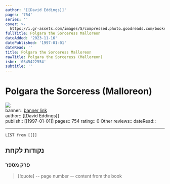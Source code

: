 ```yaml
---
author: '[[David Eddings]]'
pages: '754'
series: ''
cover: >-
  https://i.gr-assets.com/images/S/compressed.photo.goodreads.com/books/1403179783l/18884.jpg
fullTitle: Polgara the Sorceress Malloreon
dateAdded: '2023-11-16'
datePublished: '1997-01-01'
dateRead: ''
title: Polgara the Sorceress Malloreon
rawTitle: Polgara the Sorceress (Malloreon)
isbn: '0345422554'
subtitle: ''
---
```

# Polgara the Sorceress (Malloreon)

![](https:&#x2F;&#x2F;i.gr-assets.com&#x2F;images&#x2F;S&#x2F;compressed.photo.goodreads.com&#x2F;books&#x2F;1403179783l&#x2F;18884.jpg)  
banner:: [banner link](https:&#x2F;&#x2F;i.gr-assets.com&#x2F;images&#x2F;S&#x2F;compressed.photo.goodreads.com&#x2F;books&#x2F;1403179783l&#x2F;18884.jpg)  
author:: [[David Eddings]]  
publish:: [[1997-01-01]]
pages:: 754
rating:: 0 
Other reviews:: 
dateRead:: 

<hr  style="clear:both"/>



```dataview
LIST from [[]]
```

## נקודות לקחת 

### פרק מספר
> [!quote] -- page number -- 
>  content from the book




```
